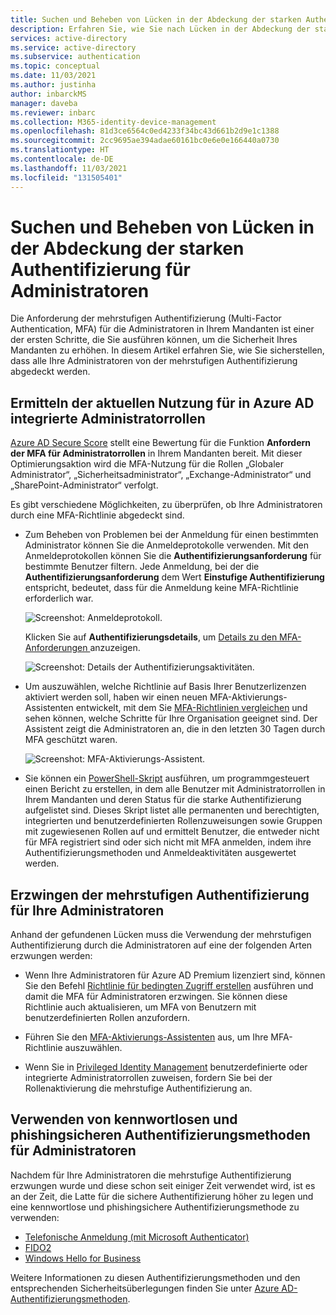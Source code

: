 ```yaml
---
title: Suchen und Beheben von Lücken in der Abdeckung der starken Authentifizierung für Administratoren in Azure Active Directory
description: Erfahren Sie, wie Sie nach Lücken in der Abdeckung der starken Authentifizierung für Administratoren in Azure Active Directory suchen und diese beheben
services: active-directory
ms.service: active-directory
ms.subservice: authentication
ms.topic: conceptual
ms.date: 11/03/2021
ms.author: justinha
author: inbarckMS
manager: daveba
ms.reviewer: inbarc
ms.collection: M365-identity-device-management
ms.openlocfilehash: 81d3ce6564c0ed4233f34bc43d661b2d9e1c1388
ms.sourcegitcommit: 2cc9695ae394adae60161bc0e6e0e166440a0730
ms.translationtype: HT
ms.contentlocale: de-DE
ms.lasthandoff: 11/03/2021
ms.locfileid: "131505401"
---
```

# <a name="find-and-address-gaps-in-strong-authentication-coverage-for-your-administrators"></a>Suchen und Beheben von Lücken in der Abdeckung der starken Authentifizierung für Administratoren

Die Anforderung der mehrstufigen Authentifizierung (Multi-Factor Authentication, MFA) für die Administratoren in Ihrem Mandanten ist einer der ersten Schritte, die Sie ausführen können, um die Sicherheit Ihres Mandanten zu erhöhen. In diesem Artikel erfahren Sie, wie Sie sicherstellen, dass alle Ihre Administratoren von der mehrstufigen Authentifizierung abgedeckt werden.

## <a name="detect-current-usage-for-azure-ad-built-in-administrator-roles"></a>Ermitteln der aktuellen Nutzung für in Azure AD integrierte Administratorrollen

[Azure AD Secure Score](../fundamentals/identity-secure-score.md) stellt eine Bewertung für die Funktion **Anfordern der MFA für Administratorrollen** in Ihrem Mandanten bereit. Mit dieser Optimierungsaktion wird die MFA-Nutzung für die Rollen „Globaler Administrator“, „Sicherheitsadministrator“, „Exchange-Administrator“ und „SharePoint-Administrator“ verfolgt. 

Es gibt verschiedene Möglichkeiten, zu überprüfen, ob Ihre Administratoren durch eine MFA-Richtlinie abgedeckt sind. 

- Zum Beheben von Problemen bei der Anmeldung für einen bestimmten Administrator können Sie die Anmeldeprotokolle verwenden. Mit den Anmeldeprotokollen können Sie die **Authentifizierungsanforderung** für bestimmte Benutzer filtern. Jede Anmeldung, bei der die **Authentifizierungsanforderung** dem Wert **Einstufige Authentifizierung** entspricht, bedeutet, dass für die Anmeldung keine MFA-Richtlinie erforderlich war.

  ![Screenshot: Anmeldeprotokoll.](./media/how-to-authentication-find-coverage-gaps/auth-requirement.png)

  Klicken Sie auf **Authentifizierungsdetails**, um [Details zu den MFA-Anforderungen ](../reports-monitoring/concept-sign-ins.md#authentication-details) anzuzeigen.
  
  ![Screenshot: Details der Authentifizierungsaktivitäten.](./media/how-to-authentication-find-coverage-gaps/details.png)

- Um auszuwählen, welche Richtlinie auf Basis Ihrer Benutzerlizenzen aktiviert werden soll, haben wir einen neuen MFA-Aktivierungs-Assistenten entwickelt, mit dem Sie [MFA-Richtlinien vergleichen](concept-mfa-licensing.md#compare-multi-factor-authentication-policies) und sehen können, welche Schritte für Ihre Organisation geeignet sind. Der Assistent zeigt die Administratoren an, die in den letzten 30 Tagen durch MFA geschützt waren.

  ![Screenshot: MFA-Aktivierungs-Assistent.](./media/how-to-authentication-find-coverage-gaps/wizard.png)

- Sie können ein [PowerShell-Skript](https://github.com/microsoft/AzureADToolkit/blob/main/src/Find-UnprotectedUsersWithAdminRoles.ps1) ausführen, um programmgesteuert einen Bericht zu erstellen, in dem alle Benutzer mit Administratorrollen in Ihrem Mandanten und deren Status für die starke Authentifizierung aufgelistet sind. Dieses Skript listet alle permanenten und berechtigten, integrierten und benutzerdefinierten Rollenzuweisungen sowie Gruppen mit zugewiesenen Rollen auf und ermittelt Benutzer, die entweder nicht für MFA registriert sind oder sich nicht mit MFA anmelden, indem ihre Authentifizierungsmethoden und Anmeldeaktivitäten ausgewertet werden.

## <a name="enforce-multi-factor-authentication-on-your-administrators"></a>Erzwingen der mehrstufigen Authentifizierung für Ihre Administratoren

Anhand der gefundenen Lücken muss die Verwendung der mehrstufigen Authentifizierung durch die Administratoren auf eine der folgenden Arten erzwungen werden:

- Wenn Ihre Administratoren für Azure AD Premium lizenziert sind, können Sie den Befehl [Richtlinie für bedingten Zugriff erstellen](tutorial-enable-azure-mfa.md) ausführen und damit die MFA für Administratoren erzwingen. Sie können diese Richtlinie auch aktualisieren, um MFA von Benutzern mit benutzerdefinierten Rollen anzufordern.  

- Führen Sie den [MFA-Aktivierungs-Assistenten](https://aka.ms/MFASetupGuide) aus, um Ihre MFA-Richtlinie auszuwählen.

- Wenn Sie in [Privileged Identity Management](https://docs.microsoft.com/azure/active-directory/privileged-identity-management/pim-configure) benutzerdefinierte oder integrierte Administratorrollen zuweisen, fordern Sie bei der Rollenaktivierung die mehrstufige Authentifizierung an.

## <a name="use-passwordless-and-phishing-resistant-authentication-methods-for-your-administrators"></a>Verwenden von kennwortlosen und phishingsicheren Authentifizierungsmethoden für Administratoren

Nachdem für Ihre Administratoren die mehrstufige Authentifizierung erzwungen wurde und diese schon seit einiger Zeit verwendet wird, ist es an der Zeit, die Latte für die sichere Authentifizierung höher zu legen und eine kennwortlose und phishingsichere Authentifizierungsmethode zu verwenden: 

- [Telefonische Anmeldung (mit Microsoft Authenticator)](concept-authentication-authenticator-app.md)
- [FIDO2](concept-authentication-passwordless.md#fido2-security-keys)
- [Windows Hello for Business](https://docs.microsoft.com/windows/security/identity-protection/hello-for-business/hello-overview)

Weitere Informationen zu diesen Authentifizierungsmethoden und den entsprechenden Sicherheitsüberlegungen finden Sie unter [Azure AD-Authentifizierungsmethoden](concept-authentication-methods.md).


